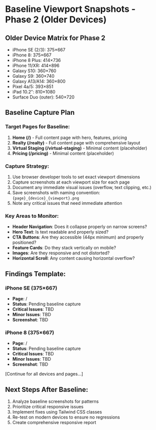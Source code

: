 # Baseline Viewport Snapshots - Phase 2 (Older Devices)

## Older Device Matrix for Phase 2
- iPhone SE (2/3): 375×667
- iPhone 8: 375×667  
- iPhone 8 Plus: 414×736
- iPhone 11/XR: 414×896
- Galaxy S10: 360×760
- Galaxy S9: 360×740
- Galaxy A13/A14: 360×800
- Pixel 4a/5: 393×851
- iPad 10.2″: 810×1080
- Surface Duo (outer): 540×720

## Baseline Capture Plan

### Target Pages for Baseline:
1. **Home (/)** - Full content page with hero, features, pricing
2. **Realty (/realty)** - Full content page with comprehensive layout
3. **Virtual Staging (/virtual-staging)** - Minimal content (placeholder)
4. **Pricing (/pricing)** - Minimal content (placeholder)

### Capture Strategy:
1. Use browser developer tools to set exact viewport dimensions
2. Capture screenshots at each viewport size for each page
3. Document any immediate visual issues (overflow, text clipping, etc.)
4. Save screenshots with naming convention: `{page}_{device}_{viewport}.png`
5. Note any critical issues that need immediate attention

### Key Areas to Monitor:
- **Header Navigation**: Does it collapse properly on narrow screens?
- **Hero Text**: Is text readable and properly sized?
- **CTA Buttons**: Are they accessible (44px minimum) and properly positioned?
- **Feature Cards**: Do they stack vertically on mobile?
- **Images**: Are they responsive and not distorted?
- **Horizontal Scroll**: Any content causing horizontal overflow?

## Findings Template:

### iPhone SE (375×667)
- **Page**: /
- **Status**: Pending baseline capture
- **Critical Issues**: TBD
- **Minor Issues**: TBD
- **Screenshot**: TBD

### iPhone 8 (375×667)
- **Page**: /
- **Status**: Pending baseline capture  
- **Critical Issues**: TBD
- **Minor Issues**: TBD
- **Screenshot**: TBD

[Continue for all devices and pages...]

## Next Steps After Baseline:
1. Analyze baseline screenshots for patterns
2. Prioritize critical responsive issues
3. Implement fixes using Tailwind CSS classes
4. Re-test on modern devices to ensure no regressions
5. Create comprehensive responsive report
